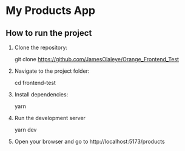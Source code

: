 # My Products App

## How to run the project

1. Clone the repository:

   git clone https://github.com/JamesOlaleye/Orange_Frontend_Test

2. Navigate to the project folder:

   cd frontend-test

3. Install dependencies:

   yarn

4. Run the development server

   yarn dev

5. Open your browser and go to http://localhost:5173/products
